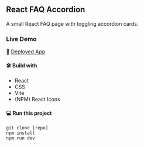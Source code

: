 ## React FAQ Accordion

A small React FAQ page with toggling accordion cards.

### Live Demo

🚀 [Deployed App](https://)

#### 🛠️ Build with

- React
- CSS
- Vite
- (NPM) React Icons

#### 💻 Run this project

```
git clone [repo]
npm install
npm run dev
```
